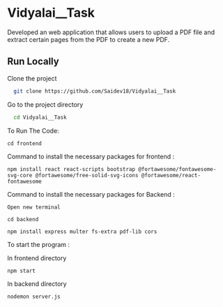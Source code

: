 
# Vidyalai__Task
Developed an web application that allows users to upload a PDF file and extract certain pages from the PDF to create a new PDF.
## Run Locally

Clone the project

```bash
  git clone https://github.com/Saidev18/Vidyalai__Task
```

Go to the project directory

```bash
  cd Vidyalai__Task
```
To Run The Code:    

```
cd frontend  
```

Command to install the necessary packages for frontend :

```
npm install react react-scripts bootstrap @fortawesome/fontawesome-svg-core @fortawesome/free-solid-svg-icons @fortawesome/react-fontawesome
```
Command to install the necessary packages for Backend :  
```
Open new terminal
```
```
cd backend
```
```
npm install express multer fs-extra pdf-lib cors  
```
To start the program :  

In frontend directory

```
npm start
```

In backend directory
```
nodemon server.js
```

